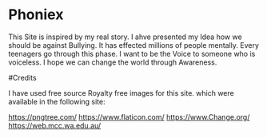 # Phoniex

This Site is inspired by my real story. I ahve presented my Idea how we should be against Bullying. It has effected millions of people mentally. Every teenagers go through this phase. I want to be the Voice to someone who is voiceless. I hope we can change the world through Awareness.

#Credits

I have used free source Royalty free images for this site. which were available in the following site: 

https://pngtree.com/
https://www.flaticon.com/
https://www.Change.org/ 
https://web.mcc.wa.edu.au/
